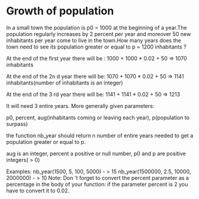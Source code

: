 # Growth of population

In a small town the population is p0 = 1000 at the beginning of a year.The population regularly increases by 2 percent per year and moreover 50 new inhabitants per year come to live in the town.How many years does the town need to see its population greater or equal to p = 1200 inhabitants ?

  At the end of the first year there will be :
  1000 + 1000 * 0.02 + 50 => 1070 inhabitants

At the end of the 2n d year there will be:
  1070 + 1070 * 0.02 + 50 => 1141 inhabitants(number of inhabitants is an integer)

At the end of the 3 rd year there will be:
  1141 + 1141 * 0.02 + 50 => 1213

It will need 3 entire years.
More generally given parameters:

  p0, percent, aug(inhabitants coming or leaving each year), p(population to surpass)

the
function nb_year should
return n number of entire years needed to get a population greater or equal to p.

aug is an integer, percent a positive or null number, p0 and p are positive integers( > 0)

Examples:
  nb_year(1500, 5, 100, 5000) - > 15
nb_year(1500000, 2.5, 10000, 2000000) - > 10
Note: Don 't forget to convert the percent parameter as a percentage in the body of your function: if the parameter percent is 2 you have to convert it to 0.02.
